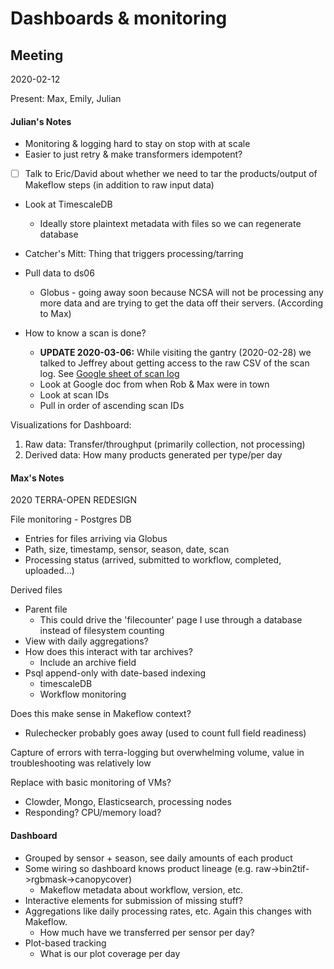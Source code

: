 # Dashboards & monitoring

## Meeting

2020-02-12

Present: Max, Emily, Julian

#### Julian's Notes

- Monitoring & logging hard to stay on stop with at scale
- Easier to just retry & make transformers idempotent?

- [ ] Talk to Eric/David about whether we need to tar the products/output of
Makeflow steps (in addition to raw input data)

- Look at TimescaleDB
    - Ideally store plaintext metadata with files so we can regenerate database

- Catcher's Mitt: Thing that triggers processing/tarring
- Pull data to ds06
    - Globus - going away soon because NCSA
     will not be processing any more data and are trying to get the data off
     their servers. (According to Max)
- How to know a scan is done?
    - **UPDATE 2020-03-06:** While visiting the gantry (2020-02-28) we talked to Jeffrey about getting access to the raw CSV of the scan log. See [Google sheet of scan log](https://docs.google.com/spreadsheets/d/1dZYE6UbF9rmYuUNLkpUNJzXkc7kHPAZhoBxQtGuCUXc/edit?usp=sharing)
    - Look at Google doc from when Rob & Max were in town
    - Look at scan IDs
    - Pull in order of ascending scan IDs

Visualizations for Dashboard:

1. Raw data: Transfer/throughput (primarily collection, not processing)
2. Derived data: How many products generated per type/per day

#### Max's Notes

2020 TERRA-OPEN REDESIGN

File monitoring - Postgres DB
- Entries for files arriving via Globus
- Path, size, timestamp, sensor, season, date, scan
- Processing status (arrived, submitted to workflow, completed, uploaded…)

Derived files
- Parent file
  - This could drive the 'filecounter' page I use through a database instead of filesystem counting
- View with daily aggregations?
- How does this interact with tar archives?
  - Include an archive field
- Psql append-only with date-based indexing
  - timescaleDB
  - Workflow monitoring

Does this make sense in Makeflow context?
- Rulechecker probably goes away (used to count full field readiness)

Capture of errors with terra-logging but overwhelming volume, value in troubleshooting was relatively low

Replace with basic monitoring of VMs?
- Clowder, Mongo, Elasticsearch, processing nodes
- Responding? CPU/memory load?

#### Dashboard
- Grouped by sensor + season, see daily amounts of each product
- Some wiring so dashboard knows product lineage (e.g. raw->bin2tif->rgbmask->canopycover)
  - Makeflow metadata about workflow, version, etc.
- Interactive elements for submission of missing stuff?
- Aggregations like daily processing rates, etc. Again this changes with Makeflow.
  - How much have we transferred per sensor per day?
- Plot-based tracking
  - What is our plot coverage per day
